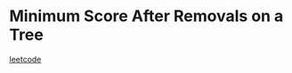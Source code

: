 Minimum Score After Removals on a Tree
======================================
[leetcode](https://leetcode.com/problems/minimum-score-after-removals-on-a-tree)
